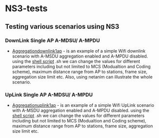# NS3-tests
## Testing various scenarios using NS3

### DownLink Single AP A-MDSU/ A-MPDU  
  * [Aggregationdownlink1ap](https://github.com/Nibamot/NS3-tests/blob/master/aggregationdownlink1ap.cc) - is an example of a simple Wifi downlink scenario with A-MSDU aggregation enabled and A-MPDU disabled. using the [shell script](https://github.com/Nibamot/NS3-tests/blob/master/aggregation_script_256bytes.sh) .sh we can change the values for different parameters including but not limited to MCS (Modualtion and Coding scheme), maximum distance range from AP to stations, frame size, aggregation size limit etc. Also, using netanim can illustrate the whole scenario.

### UpLink Single AP A-MDSU/ A-MPDU  
* [Aggregationuplink1ap](https://github.com/Nibamot/NS3-tests/blob/master/aggregationuplink1ap.cc) - is an example of a simple Wifi UpLink scenario with A-MSDU aggregation enabled and A-MPDU disabled. using the [shell script](https://github.com/Nibamot/NS3-tests/blob/master/aggregation_script_256bytes.sh) .sh we can change the values for different parameters including but not limited to MCS (Modualtion and Coding scheme), maximum distance range from AP to stations, frame size, aggregation size limit etc.
